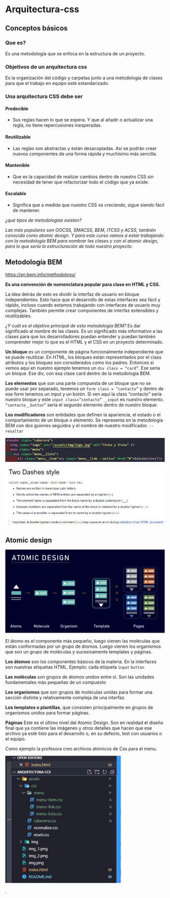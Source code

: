 # Arquitectura-css

## Conceptos básicos

### Que es?

Es una metodología que se enfoca en la estructura de un proyecto.

### Objetivos de un arquitectura css

Es la organización del código y carpetas junto a una metodología de clases para que el trabajo en equipo esté estandarizado.

### Una arquitectura CSS debe ser

#### **Predecible**

* Sus reglas hacen lo que se espera. Y que al añadir o actualizar una regla, no tiene repercusiones inesperadas.

#### **Reutilizable**

* Las reglas son abstractas y están desacopladas. Así se podrán crear nuevos componentes de una forma rápida y muchísimo más sencilla.

#### **Mantenible**

* Que es la capacidad de realizar cambios dentro de nuestro CSS sin necesidad de tener que refactorizar todo el código que ya existe.

#### **Escalable**

* Significa que a medida que nuestro CSS va creciendo, sigue siendo fácil de mantener.

*¿qué tipos de metodologías existen?*

*Las más populares son OOCSS, SMACSS, BEM, ITCSS y ACSS, también conocida como atomic design. Y para este curso vamos a estar trabajando con la metodología BEM para nombrar las clases y con el atomic design, para lo que sería la estructuración de todo nuestro proyecto.*

## Metodología BEM
https://en.bem.info/methodology/

**Es una convención de nomenclatura popular para clase en HTML y CSS.**

La idea detrás de esto es dividir la interfaz de usuario en bloque independientes. Esto hace que el desarrollo de estas 
interfaces sea fácil y rápido, incluso cuando estamos trabajando con interfaces de usuario muy complejas. 
También permite crear componentes de interfaz extensibles y reutilizables.

*¿Y cuál es el objetivo principal de esta metodología BEM?* Es dar significado al nombre de las clases. Es un 
significado más informativo a las clases para que los desarrolladores puedan entender y puedan también comprender mejor
lo que es el HTML y el CSS en un proyecto determinado.

**Un bloque** es un componente de página funcionalmente independiente que se puede reutilizar. En HTML, los bloques 
están representados por el class atributos y los bloques son considerados como los padres. Entonces si vemos aquí en 
nuestro ejemplo tenemos un `div class = “card”`. Ese sería un bloque. Ese div, con esa clase card dentro de la metodología BEM.

**Los elementos** que son una parte compuesta de un bloque que no se puede usar por separado, tenemos un 
`form class = “contacto”` y dentro de ese form tenemos un input y un botón. Si ven aquí la class “contacto” 
sería nuestro bloque y este `input class=”contacto”` `__input` es nuestro elemento. `“contacto__button”` sería el 
segundo elemento dentro de nuestro bloque.

 **Los modificadores** son entidades que definen la apariencia, el estado o el comportamiento de un bloque o elemento.
Se representa en la metodología BEM con dos guiones seguidos y el nombre de nuestro modificador. `--resaltar`

![img.png](img.png)

![img_1.png](img_1.png)

## Atomic design

![img_2.png](img_2.png)

El átomo es el componente más pequeño, luego vienen las moléculas que están conformadas por un grupo de átomos. 
Luego vienen los organismos que son un grupo de moléculas y sucesivamente templates y páginas. 

**Los átomos** son los componentes básicos de la materia. En la interfaces son nuestras etiquetas HTML.
Ejemplo: cada etiqueta `input` `button` 

**Las moléculas** son grupos de átomos unidos entre sí. Son las unidades fundamentales más pequeñas de un compuesto

**Los organismos** que son grupos de moléculas unidas para formar una sección distinta y relativamente compleja de una interfaz.

**Los templates o plantillas**, que consisten principalmente en grupos de organismos unidos para formar páginas.

**Páginas** Este es el último nivel del Atomic Design. Son en realidad el diseño final que ya contiene las imágenes y otros detalles
que hacen que ese archivo ya esté listo para el desarrollo o, en su defecto, test con usuarios o el equipo.

Como ejemplo la profesora creo archivos atómicos de Css para el menu.

![img_3.png](img_3.png)

















.












